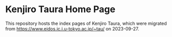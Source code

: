 # Kenjiro Taura Home Page

This repository hosts the index pages of Kenjiro Taura, which were migrated from <https://www.eidos.ic.i.u-tokyo.ac.jp/~tau/> on 2023-09-27. 
